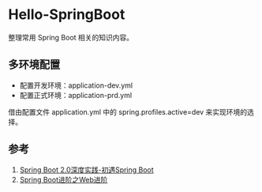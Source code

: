 # Hello-SpringBoot

整理常用 Spring Boot 相关的知识内容。

## 多环境配置

- 配置开发环境：application-dev.yml
- 配置正式环境：application-prd.yml

借由配置文件 application.yml 中的 spring.profiles.active=dev 来实现环境的选择。

## 参考

1. [Spring Boot 2.0深度实践-初遇Spring Boot](https://www.imooc.com/learn/933)
2. [Spring Boot进阶之Web进阶](https://www.imooc.com/learn/810)